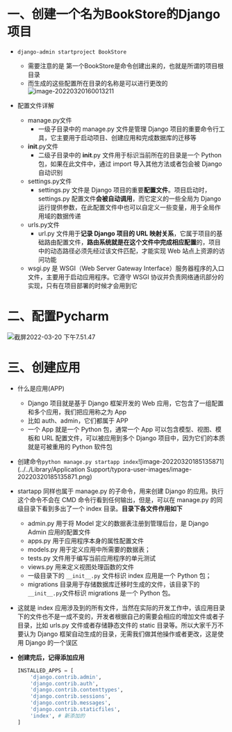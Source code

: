 # 一、创建一个名为BookStore的Django项目

- `django-admin startproject BookStore`
  - 需要注意的是 第一个BookStore是命令创建出来的，也就是所谓的项目根目录
  - 而生成的这些配置所在目录的名称是可以进行更改的![image-20220320160013211](https://gitee.com/yao-cunhao/ssh_picture/raw/master/pict/image-20220320160013211.png)

- 配置文件详解
  - manage.py文件
    - 一级子目录中的 manage.py 文件是管理 Django 项目的重要命令行工具，它主要用于启动项目、创建应用和完成数据库的迁移等
  - __init__.py文件
    - 二级子目录中的 __init__.py 文件用于标识当前所在的目录是一个 Python 包，如果在此文件中，通过 import 导入其他方法或者包会被 Django 自动识别
  - settings.py文件
    - settings.py 文件是 Django 项目的重要**配置文件**。项目启动时，settings.py 配置文件**会被自动调用**，而它定义的一些全局为 Django 运行提供参数，在此配置文件中也可以自定义一些变量，用于全局作用域的数据传递
  - urls.py文件
    - url.py 文件用于**记录 Django 项目的 URL 映射关系**，它属于项目的基础路由配置文件，**路由系统就是在这个文件中完成相应配置**的，项目中的动态路径必须先经过该文件匹配，才能实现 Web 站点上资源的访问功能
  - wsgi.py 是 WSGI（Web Server Gateway Interface）服务器程序的入口文件，主要用于启动应用程序。它遵守 WSGI 协议并负责网络通讯部分的实现，只有在项目部署的时候才会用到它

# 二、配置Pycharm

![截屏2022-03-20 下午7.51.47](https://gitee.com/yao-cunhao/ssh_picture/raw/master/pict/%E6%88%AA%E5%B1%8F2022-03-20%20%E4%B8%8B%E5%8D%887.51.47.png)

# 三、创建应用

- 什么是应用(APP)

  - Django 项目就是基于 Django 框架开发的 Web 应用，它包含了一组配置和多个应用，我们把应用称之为 App
  - 比如 auth、admin，它们都属于 APP
  - 一个 App 就是一个 Python 包，通常一个 App 可以包含模型、视图、模板和 URL 配置文件，可以被应用到多个 Django 项目中，因为它们的本质就是可被重用的 Python 软件包

- 创建命令`python manage.py startapp index`![image-20220320185135871](../../Library/Application Support/typora-user-images/image-20220320185135871.png)

- startapp 同样也属于 manage.py 的子命令，用来创建 Django 的应用。执行这个命令不会在 CMD 命令行看到任何输出，但是，可以在 manage.py 的同级目录下看到多出了一个 index 目录。**目录下各文件作用如下**

  - admin.py 用于将 Model 定义的数据表注册到管理后台，是 Django Admin 应用的配置文件
  - apps.py 用于应用程序本身的属性配置文件
  - models.py 用于定义应用中所需要的数据表；
  - tests.py 文件用于编写当前应用程序的单元测试
  - views.py 用来定义视图处理函数的文件
  - 一级目录下的 `__init__.py` 文件标识 index 应用是一个 Python 包；
  - migrations 目录用于存储数据库迁移时生成的文件，该目录下的` __init__.py `文件标识 migrations 是一个 Python 包。

- 这就是 index 应用涉及到的所有文件，当然在实际的开发工作中，该应用目录下的文件也不是一成不变的，开发者根据自己的需要会相应的增加文件或者子目录，比如 urls.py 文件或者存储静态文件的 static 目录等。所以大家千万不要认为 Django 框架自动生成的目录，无需我们做其他操作或者更改，这是使用 Django 的一个误区

- **创建完后，记得添加应用**

  ```python
  INSTALLED_APPS = [
      'django.contrib.admin',
      'django.contrib.auth',
      'django.contrib.contenttypes',
      'django.contrib.sessions',
      'django.contrib.messages',
      'django.contrib.staticfiles',
      'index', # 新添加的
  ]
  ```

  



